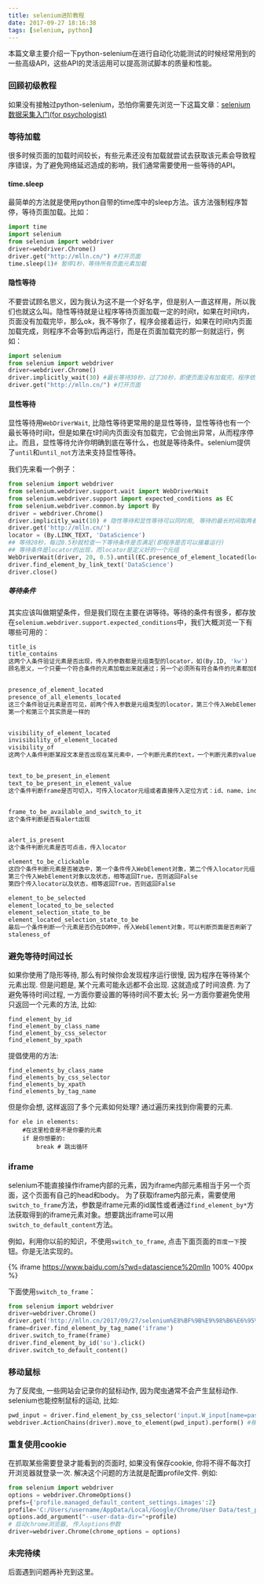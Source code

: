 ```yaml
---
title: selenium进阶教程
date: 2017-09-27 18:16:38
tags: [selenium, python]
---
```


本篇文章主要介绍一下python-selenium在进行自动化功能测试的时候经常用到的一些高级API，这些API的灵活运用可以提高测试脚本的质量和性能。

### 回顾初级教程

如果没有接触过python-selenium，恐怕你需要先浏览一下这篇文章：[selenium数据采集入门(for psychologist)](/2017/06/10/selenim%E6%95%B0%E6%8D%AE%E9%87%87%E9%9B%86%E5%85%A5%E9%97%A8-for-psychologist/)

<!--more--> 

### 等待加载

很多时候页面的加载时间较长，有些元素还没有加载就尝试去获取该元素会导致程序错误，为了避免网络延迟造成的影响，我们通常需要使用一些等待的API。

#### time.sleep

最简单的方法就是使用python自带的time库中的sleep方法。该方法强制程序暂停，等待页面加载。比如：

```python
import time
import selenium
from selenium import webdriver
driver=webdriver.Chrome()
driver.get("http://mlln.cn/") #打开页面
time.sleep(1)# 暂停1秒，等待所有页面元素加载
```

#### 隐性等待

不要尝试顾名思义，因为我认为这不是一个好名字，但是别人一直这样用，所以我们也就这么叫。隐性等待就是让程序等待页面加载一定的时间t，如果在时间t内，页面没有加载完毕，那么ok，我不等你了，程序会接着运行，如果在时间t内页面加载完成，则程序不会等到t后再运行，而是在页面加载完的那一刻就运行，例如：

```python
import selenium
from selenium import webdriver
driver=webdriver.Chrome()
driver.implicitly_wait(30) #最长等待30秒，过了30秒，即便页面没有加载完，程序依然运行
driver.get("http://mlln.cn/") #打开页面
```

#### 显性等待

显性等待用`WebDriverWait`, 比隐性等待更常用的是显性等待，显性等待也有一个最长等待时间t，但是如果在t时间内页面没有加载完，它会抛出异常，从而程序停止。而且，显性等待允许你明确到底在等什么，也就是等待条件。selenium提供了`until`和`until_not`方法来支持显性等待。

我们先来看一个例子：

```python
from selenium import webdriver  
from selenium.webdriver.support.wait import WebDriverWait  
from selenium.webdriver.support import expected_conditions as EC  
from selenium.webdriver.common.by import By  
driver = webdriver.Chrome()  
driver.implicitly_wait(10) # 隐性等待和显性等待可以同时用, 等待的最长时间取两者之中的大者  
driver.get('http://mlln.cn/')  
locator = (By.LINK_TEXT, 'DataScience')
## 等待20秒，每过0.5秒就检查一下等待条件是否满足(即程序是否可以接着运行)
## 等待条件是locator的出现，而locator是定义好的一个元组
WebDriverWait(driver, 20, 0.5).until(EC.presence_of_element_located(locator))  
driver.find_element_by_link_text('DataScience')
driver.close()  
```

##### 等待条件

其实应该叫做期望条件，但是我们现在主要在讲等待。等待的条件有很多，都存放在`selenium.webdriver.support.expected_conditions`中，我们大概浏览一下有哪些可用的：

```python
title_is  
title_contains  
这两个人条件验证元素是否出现，传入的参数都是元组类型的locator，如(By.ID, 'kw')  
顾名思义，一个只要一个符合条件的元素加载出来就通过；另一个必须所有符合条件的元素都加载出来才行  


presence_of_element_located  
presence_of_all_elements_located  
这三个条件验证元素是否可见，前两个传入参数是元组类型的locator，第三个传入WebElement  
第一个和第三个其实质是一样的  


visibility_of_element_located  
invisibility_of_element_located  
visibility_of  
这两个人条件判断某段文本是否出现在某元素中，一个判断元素的text，一个判断元素的value  


text_to_be_present_in_element  
text_to_be_present_in_element_value  
这个条件判断frame是否可切入，可传入locator元组或者直接传入定位方式：id、name、index或WebElement  


frame_to_be_available_and_switch_to_it  
这个条件判断是否有alert出现  


alert_is_present  
这个条件判断元素是否可点击，传入locator 

element_to_be_clickable  
这四个条件判断元素是否被选中，第一个条件传入WebElement对象，第二个传入locator元组  
第三个传入WebElement对象以及状态，相等返回True，否则返回False  
第四个传入locator以及状态，相等返回True，否则返回False  

element_to_be_selected  
element_located_to_be_selected  
element_selection_state_to_be  
element_located_selection_state_to_be  
最后一个条件判断一个元素是否仍在DOM中，传入WebElement对象，可以判断页面是否刷新了  
staleness_of  
```

### 避免等待时间过长

如果你使用了隐形等待, 那么有时候你会发现程序运行很慢, 因为程序在等待某个元素出现. 但是问题是, 某个元素可能永远都不会出现. 这就造成了时间浪费. 为了避免等待时间过程, 一方面你要设置的等待时间不要太长; 另一方面你要避免使用只返回一个元素的方法, 比如:

```
find_element_by_id
find_element_by_class_name
find_element_by_css_selector
find_element_by_xpath
```

提倡使用的方法:

```
find_elements_by_class_name
find_elements_by_css_selector
find_elements_by_xpath
find_elements_by_tag_name
```

但是你会想, 这样返回了多个元素如何处理? 通过遍历来找到你需要的元素. 

```
for ele in elements:
	#在这里检查是不是你要的元素
	if 是你想要的:
		break # 跳出循环
```


### iframe

selenium不能直接操作iframe内部的元素，因为iframe内部元素相当于另一个页面，这个页面有自己的head和body。 为了获取iframe内部元素，需要使用`switch_to_frame`方法，参数是iframe元素的id属性或者通过`find_element_by*`方法获取得到的iframe元素对象。想要跳出iframe可以用`switch_to_default_content`方法。

例如，利用你以前的知识，不使用`switch_to_frame`, 点击下面页面的`百度一下`按钮。你是无法实现的。

{% iframe https://www.baidu.com/s?wd=datascience%20mlln 100% 400px %}

下面使用`switch_to_frame`：

```python
from selenium import webdriver
driver=webdriver.Chrome()
driver.get('http://mlln.cn/2017/09/27/selenium%E8%BF%9B%E9%98%B6%E6%95%99%E7%A8%8B/')
frame=driver.find_element_by_tag_name('iframe')
driver.switch_to_frame(frame)
driver.find_element_by_id('su').click()
driver.switch_to_default_content()
```

### 移动鼠标

为了反爬虫, 一些网站会记录你的鼠标动作, 因为爬虫通常不会产生鼠标动作. selenium也能控制鼠标的运动, 比如:

```python
pwd_input = driver.find_element_by_css_selector('input.W_input[name=password]')
webdriver.ActionChains(driver).move_to_element(pwd_input).perform() #移动鼠标到我的密码输入框
```

### 重复使用cookie

在抓取某些需要登录才能看到的页面时, 如果没有保存cookie, 你将不得不每次打开浏览器就登录一次. 解决这个问题的方法就是配置profile文件. 例如: 

```python
from selenium import webdriver
options = webdriver.ChromeOptions()
prefs={'profile.managed_default_content_settings.images':2}
profile='C:/Users/username/AppData/Local/Google/Chrome/User Data/test_profile'
options.add_argument("--user-data-dir="+profile)
# 启动chrome浏览器, 传入options参数
driver=webdriver.Chrome(chrome_options = options)
```

### 未完待续

后面遇到问题再补充到这里。
